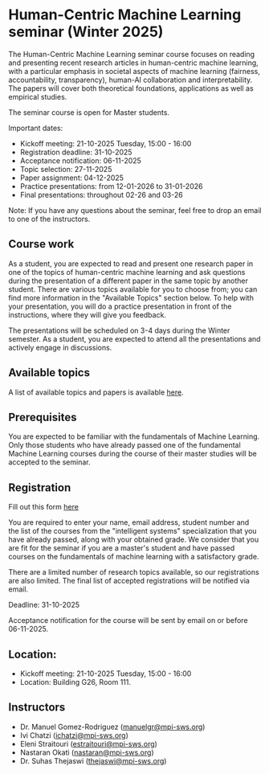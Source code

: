 # Human-Centric Machine Learning seminar (Winter 2025)

The Human-Centric Machine Learning seminar course focuses on reading and presenting recent research articles in human-centric machine learning, with a particular emphasis in societal aspects of machine learning (fairness, accountability, transparency), human-AI collaboration and interpretability. The papers will cover both theoretical foundations, applications as well as empirical studies.

The seminar course is open for Master students.

Important dates:

- Kickoff meeting: 21-10-2025 Tuesday, 15:00 - 16:00
- Registration deadline: 31-10-2025
- Acceptance notification: 06-11-2025
- Topic selection: 27-11-2025
- Paper assignment: 04-12-2025
- Practice presentations: from 12-01-2026 to 31-01-2026
- Final presentations: throughout 02-26 and 03-26 

Note: If you have any questions about the seminar, feel free to drop an email to one of the instructors.

## Course work

As a student, you are expected to read and present one research paper in one of the topics of human-centric machine learning and ask questions during the presentation of a different paper in the same topic by another student. There are various topics available for you to choose from; you can find more information in the "Available Topics" section below. To help with your presentation, you will do a practice presentation in front of the instructions, where they will give you feedback.

The presentations will be scheduled on 3-4 days during the Winter semester. As a student, you are expected to attend all the presentations and actively engage in discussions.

## Available topics
 
A list of available topics and papers is available [here](https://docs.google.com/document/d/1CH72_BJvRA-98ixptDWimtNnhUs5CgfsZDEM4_eHA-c/edit?usp=sharing).

## Prerequisites

You are expected to be familiar with the fundamentals of Machine Learning. Only those students who have already passed one of the fundamental Machine Learning courses during the course of their master studies will be accepted to the seminar.

## Registration

Fill out this form [here](https://forms.gle/puBPTUMJFRJZhePu7)

You are required to enter your name, email address, student number and the list of the courses from the "intelligent systems" specialization that you have already passed, along with your obtained grade. We consider that you are fit for the seminar if you are a master's student and have passed courses on the fundamentals of machine learning with a satisfactory grade.

There are a limited number of research topics available, so our registrations are also limited. The final list of accepted registrations will be notified via email.

Deadline: 31-10-2025

Acceptance notification for the course will be sent by email on or before 06-11-2025.

## Location:

 - Kickoff meeting: 21-10-2025 Tuesday, 15:00 - 16:00
 - Location: Building G26, Room 111.

## Instructors

- Dr. Manuel Gomez-Rodriguez (manuelgr@mpi-sws.org)
- Ivi Chatzi (ichatzi@mpi-sws.org)
- Eleni Straitouri (estraitouri@mpi-sws.org)
- Nastaran Okati (nastaran@mpi-sws.org)
- Dr. Suhas Thejaswi (thejaswi@mpi-sws.org)
